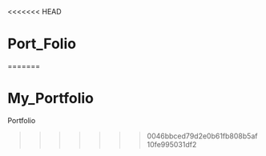 <<<<<<< HEAD
# Port_Folio
=======
# My_Portfolio
Portfolio
>>>>>>> 0046bbced79d2e0b61fb808b5af10fe995031df2
